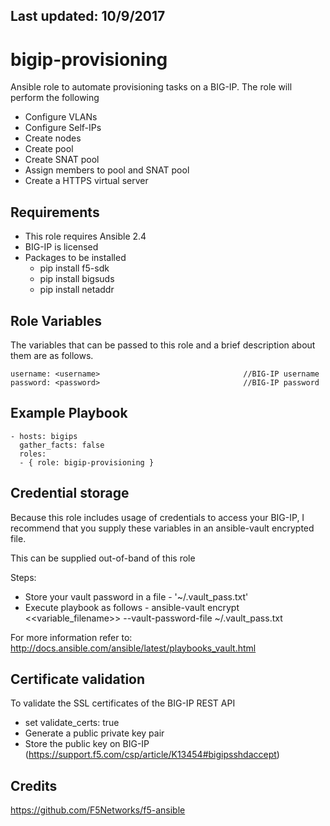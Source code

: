 ## Last updated: 10/9/2017


# bigip-provisioning
Ansible role to automate provisioning tasks on a BIG-IP. 
The role will perform the following
* Configure VLANs
* Configure Self-IPs
* Create nodes 
* Create pool
* Create SNAT pool
* Assign members to pool and SNAT pool
* Create a HTTPS virtual server

## Requirements
* This role requires Ansible 2.4
* BIG-IP is licensed
* Packages to be installed
  - pip install f5-sdk
  - pip install bigsuds
  - pip install netaddr

## Role Variables
The variables that can be passed to this role and a brief description about them are as follows.

```
username: <username>                                //BIG-IP username
password: <password>                                //BIG-IP password

```

## Example Playbook
```
- hosts: bigips
  gather_facts: false
  roles:
  - { role: bigip-provisioning }

```

## Credential storage

Because this role includes usage of credentials to access your BIG-IP, I recommend that you supply these variables in an ansible-vault encrypted file.

This can be supplied out-of-band of this role

Steps:
- Store your vault password in a file - '~/.vault_pass.txt'
- Execute playbook as follows - ansible-vault encrypt <<variable_filename>> --vault-password-file ~/.vault_pass.txt

For more information refer to: http://docs.ansible.com/ansible/latest/playbooks_vault.html

## Certificate validation
To validate the SSL certificates of the BIG-IP REST API
- set validate_certs: true
- Generate a public private key pair
- Store the public key on BIG-IP (https://support.f5.com/csp/article/K13454#bigipsshdaccept)

## Credits
https://github.com/F5Networks/f5-ansible
